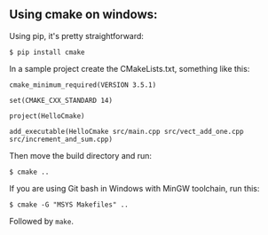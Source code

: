 ## Using cmake on windows:

Using pip, it's pretty straightforward:
```
$ pip install cmake
```

In a sample project create the CMakeLists.txt, something like this:
```
cmake_minimum_required(VERSION 3.5.1)

set(CMAKE_CXX_STANDARD 14)

project(HelloCmake)

add_executable(HelloCmake src/main.cpp src/vect_add_one.cpp src/increment_and_sum.cpp)
```
Then move the build directory and run:
```
$ cmake ..
```
If you are using Git bash in Windows with MinGW toolchain, run this:
```
$ cmake -G "MSYS Makefiles" ..
```
Followed by `make`.
